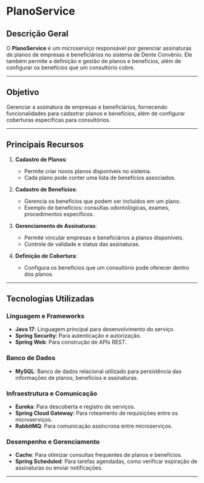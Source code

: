 # **PlanoService**

## **Descrição Geral**
O **PlanoService** é um microserviço responsável por gerenciar assinaturas de planos de empresas e beneficiários no sistema de Dente Convênio. Ele também permite a definição e gestão de planos e benefícios, além de configurar os benefícios que um consultório cobre.

---

## **Objetivo**
Gerenciar a assinatura de empresas e beneficiários, fornecendo funcionalidades para cadastrar planos e benefícios, além de configurar coberturas específicas para consultórios.

---

## **Principais Recursos**
1. **Cadastro de Planos**:
   - Permite criar novos planos disponíveis no sistema.
   - Cada plano pode conter uma lista de benefícios associados.

2. **Cadastro de Benefícios**:
   - Gerencia os benefícios que podem ser incluídos em um plano.
   - Exemplo de benefícios: consultas odontológicas, exames, procedimentos específicos.

3. **Gerenciamento de Assinaturas**:
   - Permite vincular empresas e beneficiários a planos disponíveis.
   - Controle de validade e status das assinaturas.

4. **Definição de Cobertura**:
   - Configura os benefícios que um consultório pode oferecer dentro dos planos.

---

## **Tecnologias Utilizadas**

### **Linguagem e Frameworks**
- **Java 17**: Linguagem principal para desenvolvimento do serviço.
- **Spring Security**: Para autenticação e autorização.
- **Spring Web**: Para construção de APIs REST.

### **Banco de Dados**
- **MySQL**: Banco de dados relacional utilizado para persistência das informações de planos, benefícios e assinaturas.

### **Infraestrutura e Comunicação**
- **Eureka**: Para descoberta e registro de serviços.
- **Spring Cloud Gateway**: Para roteamento de requisições entre os microserviços.
- **RabbitMQ**: Para comunicação assíncrona entre microserviços.

### **Desempenho e Gerenciamento**
- **Cache**: Para otimizar consultas frequentes de planos e benefícios.
- **Spring Scheduled**: Para tarefas agendadas, como verificar expiração de assinaturas ou enviar notificações.

---
